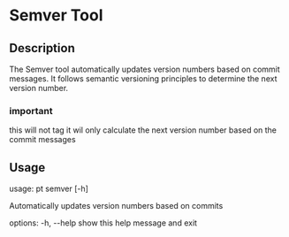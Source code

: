 # Semver Tool

## Description
The Semver tool automatically updates version numbers based on commit messages. It follows semantic versioning principles to determine the next version number.

### important
this will not tag it wil only calculate the next version number based on the commit messages

## Usage
usage: pt semver [-h]

Automatically updates version numbers based on commits

options:
  -h, --help  show this help message and exit